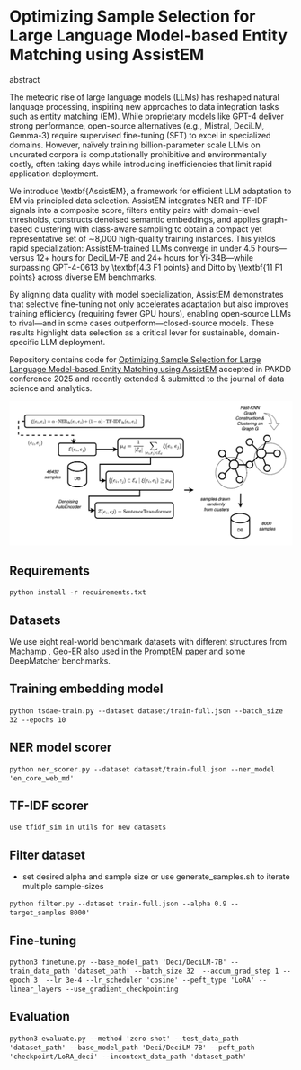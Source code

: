 # Optimizing Sample Selection for Large Language Model-based Entity Matching using AssistEM

abstract 

The meteoric rise of large language models (LLMs) has reshaped natural language processing, inspiring new approaches to data integration tasks such as entity matching (EM). While proprietary models like GPT-4 deliver strong performance, open-source alternatives (e.g., Mistral, DeciLM, Gemma-3) require supervised fine-tuning (SFT) to excel in specialized domains. However, naïvely training billion-parameter scale LLMs on uncurated corpora is computationally prohibitive and environmentally costly, often taking days while introducing inefficiencies that limit rapid application deployment.

We introduce \textbf{AssistEM}, a framework for efficient LLM adaptation to EM via principled data selection. AssistEM integrates NER and TF-IDF signals into a composite score, filters entity pairs with domain-level thresholds, constructs denoised semantic embeddings, and applies graph-based clustering with class-aware sampling to obtain a compact yet representative set of $\sim$8,000 high-quality training instances. This yields rapid specialization: AssistEM-trained LLMs converge in under 4.5 hours—versus 12+ hours for DeciLM-7B and 24+ hours for Yi-34B—while surpassing GPT-4-0613 by \textbf{4.3 F1 points} and Ditto by \textbf{11 F1 points} across diverse EM benchmarks. 

By aligning data quality with model specialization, AssistEM demonstrates that selective fine-tuning not only accelerates adaptation but also improves training efficiency (requiring fewer GPU hours), enabling open-source LLMs to rival—and in some cases outperform—closed-source models. These results highlight data selection as a critical lever for sustainable, domain-specific LLM deployment.

Repository contains code for [Optimizing Sample Selection for Large Language Model-based Entity Matching using AssistEM](https://pakdd2025.org/call-for-paper-llm/) accepted in PAKDD conference 2025 and recently extended & submitted to the journal of data science and analytics.

![AssistEM pipeline. ](./img/method.png)

## Requirements

```
python install -r requirements.txt
```

## Datasets

We use eight real-world benchmark datasets with different structures from [Machamp](https://github.com/megagonlabs/machamp) , [Geo-ER](https://github.com/PasqualeTurin/Geo-ER) also used in the 
[PromptEM paper](https://arxiv.org/abs/2207.04802) and some DeepMatcher benchmarks.



## Training embedding model
```
python tsdae-train.py --dataset dataset/train-full.json --batch_size 32 --epochs 10
```


## NER model scorer
```
python ner_scorer.py --dataset dataset/train-full.json --ner_model 'en_core_web_md' 
```

## TF-IDF scorer
```
use tfidf_sim in utils for new datasets
```


## Filter dataset
- set desired alpha and sample size or use generate_samples.sh to iterate multiple sample-sizes
```
python filter.py --dataset train-full.json --alpha 0.9 --target_samples 8000' 
```


## Fine-tuning

```
python3 finetune.py --base_model_path 'Deci/DeciLM-7B' --train_data_path 'dataset_path' --batch_size 32  --accum_grad_step 1 --epoch 3  --lr 3e-4 --lr_scheduler 'cosine' --peft_type 'LoRA' --linear_layers --use_gradient_checkpointing  
```

## Evaluation
 
```
python3 evaluate.py --method 'zero-shot' --test_data_path 'dataset_path' --base_model_path 'Deci/DeciLM-7B' --peft_path 'checkpoint/LoRA_deci' --incontext_data_path 'dataset_path' 
```
